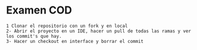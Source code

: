 # Examen COD

    1 Clonar el repositorio con un fork y en local 
    2- Abrir el proyecto en un IDE, hacer un pull de todas las ramas y ver los commit's que hay.
    3- Hacer un checkout en interface y borrar el commit 
    